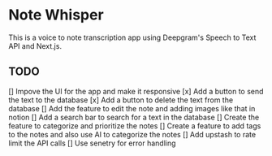 # Note Whisper 

This is a voice to note transcription app using Deepgram's Speech to Text API and Next.js.

## TODO
[] Impove the UI for the app and make it responsive
[x] Add a button to send the text to the database
[x] Add a button to delete the text from the database
[] Add the feature to edit the note and adding images like that in notion
[] Add a search bar to search for a text in the database
[] Create the feature to categorize and prioritize the notes
[] Create a feature to add tags to the notes and also use AI to categorize the notes
[] Add upstash to rate limit the API calls
[] Use senetry for error handling